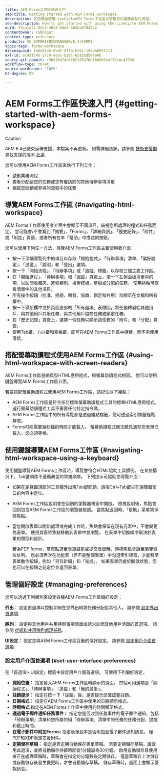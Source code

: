 ```yaml
---
title: AEM Forms工作區快速入門
seo-title: Getting started with AEM Forms workspace
description: 如何開始使用LiveCycleAEM Forms工作區來管理您的業務自動化流程。
seo-description: How to get started with using the LiveCycle AEM Forms workspace to manage your business automation processes.
uuid: 35ca1a51-92c3-40d8-8de3-604be8704752
contentOwner: robhagat
content-type: reference
products: SG_EXPERIENCEMANAGER/6.4/FORMS
topic-tags: forms-workspace
discoiquuid: fa6e0246-6bd2-4ffb-b54c-15eda605f213
exl-id: 8c45f145-1729-4e5c-b391-6b1bbd50494b
source-git-commit: c5b816d74c6f02f85476d16868844f39b4c47996
workflow-type: tm+mt
source-wordcount: '1029'
ht-degree: 0%

---
```


# AEM Forms工作區快速入門 {#getting-started-with-aem-forms-workspace}

>[!CAUTION]
>
>AEM 6.4已結束延伸支援，本檔案不再更新。 如需詳細資訊，請參閱 [技術支援期](https://helpx.adobe.com//tw/support/programs/eol-matrix.html). 尋找支援的版本 [此處](https://experienceleague.adobe.com/docs/).

您可以使用AEM Forms工作區來執行下列工作：

* 啟動業務流程
* 查看分配給您的任務或您有權訪問的其他待辦事項清單
* 跟蹤您啟動或參與的流程中的任務

## 導覽AEM Forms工作區 {#navigating-html-workspace}

AEM Forms工作區使用者介面中會顯示不同項目，端視您所處理的程式和任務而定。 您可能會/不會看到「摘要」、「Forms」、「詳細資訊」、「歷史記錄」、「附件」或「附註」頁簽，或者所有在本「幫助」中描述的按鈕。

您可以使用下列任一方法，導覽AEM Forms工作區主要使用者介面：

* 按一下頂端導覽列中的項目以存取「開始程式」、「待辦事項」清單、「偏好設定」、「追蹤」、「說明」和「登出」選項。
* 按一下「開始流程」、「待辦事項」或「追蹤」標籤，以存取三個主要工作區。
* 在「開始進程」、「待辦事項」和「跟蹤」頁簽上，按一下左側面板清單中的項，以訪問收藏夾、進程類別、搜索模板、草稿或分配的任務。 使用捲軸可查看清單中的其他項目。
* 所有操作按鈕（批准、拒絕、轉發、協商、鎖定和共用）均顯示在文檔和所有權中。
* 按一下導航欄中位於頁面底部的「所有選項」表徵圖，將任務轉發給其他用戶、與其他用戶共用任務、與其他用戶協商任務或鎖定任務。
* 在「歷史記錄」頁簽上，選擇一個任務以顯示該任務的「附件」和「分配」頁簽。
* 使用Tab鍵、方向鍵和空格鍵，即可在AEM Forms工作區中導覽，而不需使用滑鼠。

## 搭配螢幕助讀程式使用AEM Forms工作區 {#using-html-workspace-with-screen-readers}

AEM Forms工作區是網頁型HTML應用程式，與螢幕助讀程式相容。 您可以使用鍵盤導覽AEM Forms工作區介面。

若要搭配螢幕助讀程式使用AEM Forms工作區，請記住以下幾點：

* AEM Forms工作區是符合任何標準螢幕助讀程式工具的標準HTML應用程式。 運行螢幕助讀程式工具不需要任何特定指令碼。
* AEM Forms工作區中的所有導覽都是透過錨點標籤，您可透過索引標籤輕鬆存取。
* Forms可能需要幾秒鐘的時間才能載入。 螢幕助讀程式無法聽見通知您表單已載入，您必須等候。

## 使用鍵盤導覽AEM Forms工作區 {#navigating-html-workspace-using-a-keyboard}

使用鍵盤導覽AEM Forms工作區時，導覽會符合HTML協助工具慣例。 在某些情況下，Tab鍵順序不遵循典型的常規順序。 下列提示可協助您導覽介面：

* 如果在瀏覽器頂部的工具欄外出現Tab鍵問題，請按Ctrl+Tab鍵以在瀏覽器窗口的內容中定位。
* AEM Forms工作區說明會在個別的瀏覽器視窗中開啟。 檢視說明後，焦點會回到包含AEM Forms工作區的瀏覽器視窗。 當焦點返回時，「幫助」菜單將保持焦點。
* 當您開啟表單以開始處理或完成工作時，焦點會保留在現有元素中，不會變更為表單。 使用頁簽將焦點移動到表單中並瀏覽。 在表單中切換順序取決於表單的類型和設計。

   若為PDF forms，當您點選至表單結尾或提交表單時，游標焦點會跳至瀏覽器位址列。 您必須再次在功能表（但不是整個表單）中勾選索引標籤，才能移至表單動作按鈕，例如「另存新檔」和「完成」。 如果表單仍處於開啟狀態，您也可以在按鈕之前定位並返回表單。

## 管理偏好設定 {#managing-preferences}

您可以透過下列類別來設定各種AEM Forms工作區偏好設定：

**外出：** 設定首選項以控制如何在您外出時將任務分配給其他人。 請參閱 [設定外出首選項](/help/forms/using/todo-lists.md#setting-out-of-office-preferences).

**隊列：** 設定與其他用戶共用待辦事項清單或請求訪問其他用戶清單的首選項。 請參閱 [從組和共用隊列處理任務](/help/forms/using/todo-lists.md#working-with-tasks-from-group-and-shared-queues).

**UI設定：** 設定您與AEM Forms工作區互動的偏好設定。 請參閱 [設定用戶介面首選項](#set-user-interface-preferences).

### 設定用戶介面首選項 {#set-user-interface-preferences}

在「首選項> UI設定」標籤中設定用戶介面首選項。 可使用下列偏好設定。

* **開始位置：** 指定登入AEM Forms工作區時顯示的頁面。 四個可用選項是「開始程式」、「待辦事項」、「追蹤」和「我的最愛」。
* **註銷提示：** 指定在按一下「註銷」後，是否提示您確認要註銷。
* **日期格式：** 指定在AEM Forms工作區中使用的日期顯示格式。
* **時間格式**:指定在AEM Forms工作區中使用的時間顯示格式。
* **通過電子郵件通知任務事件：** 指定您是否收到任務事件的電子郵件通知，包括「待辦事項」清單和您所屬的組「待辦事項」清單中的任務的任務分配、提醒和截止時間。
* **在電子郵件中附加Forms:** 指定表單副本是否附加至電子郵件通知訊息。 僅PDF和XDP表單支援附件。
* **定期保存草稿：** 指定是否定期自動保存表單草稿。 若要定期儲存草稿，請啟用此選項，並將自動儲存持續時間從1分鐘設為30分鐘。 啟用自動儲存且使用者正在處理草稿時，草稿會在指定的分鐘數後定期儲存。 僅當草稿自上次儲存或自動儲存後發生變更時，才會自動儲存草稿。 儲存草稿時，畫面上會顯示警報訊息。
